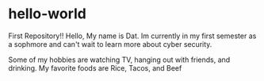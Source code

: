 # hello-world
First Repository!!
Hello, My name is Dat. Im currently in my first semester as a sophmore and can't wait to learn more about cyber security.

Some of my hobbies are watching TV, hanging out with friends, and drinking.
My favorite foods are Rice, Tacos, and Beef
